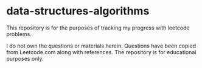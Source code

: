 # data-structures-algorithms

This repository is for the purposes of tracking my progress with leetcode problems.

I do not own the questions or materials herein. Questions have been copied from Leetcode.com along with references. The repository is for educational purposes only.

